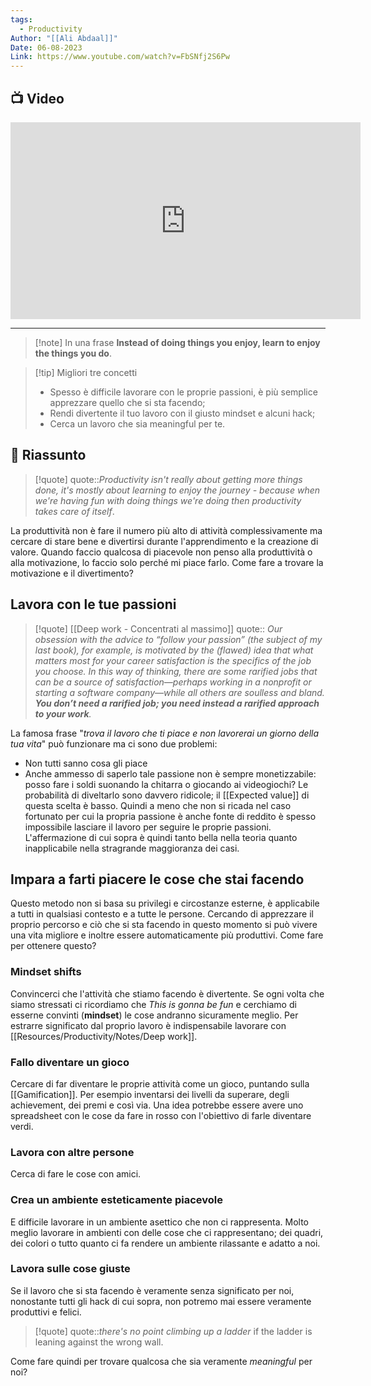 ```yaml
---
tags:
  - Productivity
Author: "[[Ali Abdaal]]"
Date: 06-08-2023
Link: https://www.youtube.com/watch?v=FbSNfj2S6Pw
---
```


## 📺 Video
<div class="iframe-container">
  <iframe width="560" height="315" src="https://www.youtube.com/embed/FbSNfj2S6Pw" title="YouTube video player" frameborder="0" allow="accelerometer; autoplay; clipboard-write; encrypted-media; gyroscope; picture-in-picture" allowfullscreen></iframe>
</div>

---

> [!note] In una frase
> **Instead of doing things you enjoy, learn to enjoy the things you do**.

> [!tip] Migliori tre concetti
> - Spesso è difficile lavorare con le proprie passioni, è più semplice apprezzare quello che si sta facendo;
> - Rendi divertente il tuo lavoro con il giusto mindset e alcuni hack;
> - Cerca un lavoro che sia meaningful per te.

## 📒 Riassunto
> [!quote]
> quote::*Productivity isn't really about getting more things done, it's mostly about learning to enjoy the journey - because when we're having fun with doing things we're doing then productivity takes care of itself*.

La produttività non è fare il numero più alto di attività complessivamente ma cercare di stare bene e divertirsi durante l'apprendimento e la creazione di valore.
Quando faccio qualcosa di piacevole non penso alla produttività o alla motivazione, lo faccio solo perché mi piace farlo.
Come fare a trovare la motivazione e il divertimento?
## Lavora con le tue passioni
> [!quote] [[Deep work - Concentrati al massimo]]
> quote:: *Our obsession with the advice to “follow your passion” (the subject of my last book), for example, is motivated by the (flawed) idea that what matters most for your career satisfaction is the specifics of the job you choose. In this way of thinking, there are some rarified jobs that can be a source of satisfaction—perhaps working in a nonprofit or starting a software company—while all others are soulless and bland. **You don’t need a rarified job; you need instead a rarified approach to your work**.*

La famosa frase "*trova il lavoro che ti piace e non lavorerai un giorno della tua vita*" può funzionare ma ci sono due problemi: 
* Non tutti sanno cosa gli piace
* Anche ammesso di saperlo tale passione non è sempre monetizzabile: posso fare i soldi suonando la chitarra o giocando ai videogiochi? Le probabilità di diveltarlo sono davvero ridicole; il [[Expected value]] di questa scelta è basso.
Quindi a meno che non si ricada nel caso fortunato per cui la propria passione è anche fonte di reddito è spesso  impossibile lasciare il lavoro per seguire le proprie passioni.  
L'affermazione di cui sopra è quindi tanto bella nella teoria quanto inapplicabile nella stragrande maggioranza dei casi.
## Impara a farti piacere le cose che stai facendo
 Questo metodo non si basa su privilegi e circostanze esterne, è applicabile a tutti in qualsiasi contesto e a tutte le persone.
 Cercando di apprezzare il proprio percorso e ciò che si sta facendo in questo momento si può vivere una vita migliore e inoltre essere automaticamente più produttivi.
 Come fare per ottenere questo?
### Mindset shifts
Convincerci che l'attività che stiamo facendo è divertente. Se ogni volta che siamo stressati ci ricordiamo che *This is gonna be fun* e cerchiamo di esserne convinti (**mindset**) le cose andranno sicuramente meglio.
Per estrarre significato dal proprio lavoro è indispensabile lavorare con  [[Resources/Productivity/Notes/Deep work]].
### Fallo diventare un gioco
Cercare di far diventare le proprie attività come un gioco, puntando sulla [[Gamification]].
Per esempio inventarsi dei livelli da superare, degli achievement, dei premi e così via.
Una idea potrebbe essere avere uno spreadsheet con le cose da fare in rosso con l'obiettivo di farle diventare verdi.
### Lavora con altre persone
Cerca di fare le cose con amici. 
### Crea un ambiente esteticamente piacevole
E difficile lavorare in un ambiente asettico che non ci rappresenta. Molto meglio lavorare in ambienti con delle cose che ci rappresentano; dei quadri, dei colori o tutto quanto ci fa rendere un ambiente rilassante e adatto a noi. 
### Lavora sulle cose giuste
 Se il lavoro che si sta facendo è veramente senza significato per noi, nonostante tutti gli hack di cui sopra, non potremo mai essere veramente produttivi e felici.
 > [!quote]
> quote::*there's no point climbing up a ladder* if the ladder is leaning against the wrong wall.

Come fare quindi per trovare qualcosa che sia veramente *meaningful* per noi?